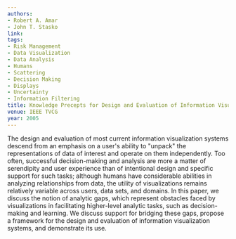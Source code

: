 ```yaml
---
authors:
- Robert A. Amar
- John T. Stasko
link:
tags:
- Risk Management
- Data Visualization
- Data Analysis
- Humans
- Scattering
- Decision Making
- Displays
- Uncertainty
- Information Filtering
title: Knowledge Precepts for Design and Evaluation of Information Visualizations.
venue: IEEE TVCG
year: 2005
---
```

The design and evaluation of most current information visualization systems descend from an emphasis on a user's ability to "unpack" the representations of data of interest and operate on them independently. Too often, successful decision-making and analysis are more a matter of serendipity and user experience than of intentional design and specific support for such tasks; although humans have considerable abilities in analyzing relationships from data, the utility of visualizations remains relatively variable across users, data sets, and domains. In this paper, we discuss the notion of analytic gaps, which represent obstacles faced by visualizations in facilitating higher-level analytic tasks, such as decision-making and learning. We discuss support for bridging these gaps, propose a framework for the design and evaluation of information visualization systems, and demonstrate its use.
